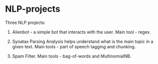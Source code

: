 # NLP-projects

Three NLP projects:

1) Alienbot - a simple bot that interacts with the user. Main tool - regex.

2) Synatax Parsing Analysis helps understand what is the main topic in a given text. Main tools - part of speech tagging and chunking.

3) Spam Filter. Main tools - bag-of-words and MultinomialNB.
